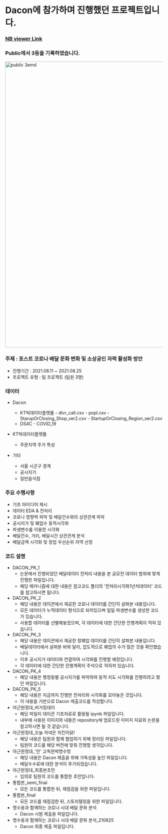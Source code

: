 # Dacon에 참가하며 진행했던 프로젝트입니다.

### [NB viewer Link](https://nbviewer.jupyter.org/github/blindinterview/Blind_Dacon/blob/main/%EB%AA%85%EC%88%98%EC%98%B9%EA%B3%BC%20%ED%95%A8%EA%BB%98%ED%95%98%EB%8A%94%20%EC%BD%94%EB%A1%9C%EB%82%98%20%EC%8B%9C%EB%8C%80%20%EB%B0%B0%EB%8B%AC%20%EB%AC%B8%ED%99%94%20%EB%B6%84%EC%84%9D_210825.ipynb)

### Public에서 3등을 기록하였습니다.
<img width="914" alt="public 3emd" src="https://user-images.githubusercontent.com/90144657/132131832-5020820b-6d54-437e-903b-7dd40d96e954.png">


### 주제 : 포스트 코로나 배달 문화 변화 및 소상공인 자력 활성화 방안

- 진행기간 : 2021.08.11 ~ 2021.08.25
- 프로젝트 유형 : 팀 프로젝트 (팀원 3명)

### 데이터

- Dacon
    - KT빅데이터플랫폼
            - dlvr_call.csv
            - popl.csv
            - StarupOrClosing_Shop_ver2.csv
            - StartupOrClosing_Region_ver2.csv
    - DS4C
            - COVID_19

- KT빅데이터플랫폼
    - 주문지역 주거 특성

- 기타
    - 서울 시군구 경계
    - 공시지가
    - 일반음식점

### 주요 수행사항

- 기초 아이디어 제시
- 데이터 EDA & 전처리
- 코로나 영향력 파악 및 배달건수와의 상관관계 파악
- 공시지가 및 폐업수 동적시각화
- 파생변수를 이용한 시각화
- 배달건수, 거리, 배달시간 상관관계 분석
- 배달금액 시각화 및 창업 우선순위 지역 선정

### 코드 설명
- DACON_PK_1
    - 논문에서 진행되었던 배달데이터 전처리 내용을 본 공모전 데이터 범위에 맞게 진행한 파일입니다.
    - 해당 매커니즘에 대한 내용은 참고코드 폴더의 '전처리시각화1년치데이터' 코드를 참고하시면 됩니다.
- DACON_PK_2
    - 해당 내용은 데이콘에서 제공한 코로나 데이터를 간단히 살펴본 내용입니다.
    - 모든 데이터가 누적데이터 형식으로 되어있으며 일일 파생변수를 생성한 코드가 있습니다.
    - 사용할 데이터를 선별해놓았으며, 각 데이터에 대한 간단한 진행계획이 적혀 있습니다.
- DACON_PK_3
    - 해당 내용은 데이콘에서 제공한 창폐업 데이터를 간단히 살펴본 내용입니다.
    - 배달데이터에서 살펴본 바와 달리, 압도적으로 폐업의 수가 많은 것을 확인했습니다.
    - 이후 공시지가 데이터와 연결하여 시각화를 진행할 예정입니다.
    - 각 데이터에 대한 간단한 진행계획이 주석으로 적혀져 있습니다.
- DACON_PK_4
    - 해당 내용은 행정동별 공시지가를 파악하여 동적 지도 시각화를 진행하려고 했던 파일입니다.
- DACON_PK_5
    - 해당 내용은 지금까지 진행한 전처리와 시각화를 모아놓은 것입니다.
    - 이 내용을 기반으로 Dacon 제출코드를 작성합니다.
- 야근원정대_버거킹데이
    - 해당 파일이 데이콘 기초자료로 활용될 ipynb 파일입니다.
    - 내부에 사용된 이미지와 내용은 repository에 업로드된 이미지 자료와 논문을 참고하시면 될 것 같습니다.
- 야근원정대_오늘 저녁은 치킨이닭!
    - 해당 내용은 팀원과 함께 협업하기 위해 정리된 파일입니다.
    - 팀원의 코드를 해당 버전에 맞춰 진행할 생각입니다.
- 야근원정대_'안' 고독한박명수방
    - 해당 내용은 Dacon 제출을 위해 가독성을 높인 파일입니다.
    - 배달수수료에 대한 분석이 추가되었습니다.
- 야근원정대_최종본초안
    - 임의로 팀원의 코드를 통합한 초안입니다.
- 통합본_semi_final
    - 모든 코드를 통합한 뒤, 재점검을 위한 파일입니다.
- 통합본_final
    - 모든 코드를 재점검한 뒤, 스토리텔링을 위한 파일입니다.
- 명수옹과 함께하는 코로나 시대 배달 문화 분석
    - Dacon 시범 제출용 파일입니다.
- 명수옹과 함께하는 코로나 시대 배달 문화 분석_210825
    - Dacon 최종 제출 파일입니다.
